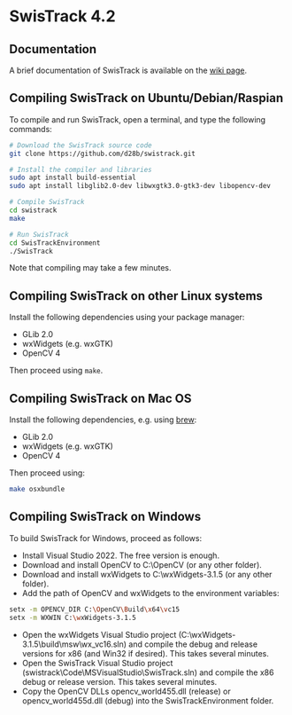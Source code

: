 # SwisTrack 4.2

## Documentation

A brief documentation of SwisTrack is available on the [wiki page](https://github.com/d28b/swistrack/wiki).

## Compiling SwisTrack on Ubuntu/Debian/Raspian

To compile and run SwisTrack, open a terminal, and type the following commands:

```sh
# Download the SwisTrack source code
git clone https://github.com/d28b/swistrack.git

# Install the compiler and libraries
sudo apt install build-essential
sudo apt install libglib2.0-dev libwxgtk3.0-gtk3-dev libopencv-dev

# Compile SwisTrack
cd swistrack
make

# Run SwisTrack
cd SwisTrackEnvironment
./SwisTrack
```

Note that compiling may take a few minutes.

## Compiling SwisTrack on other Linux systems

Install the following dependencies using your package manager:

- GLib 2.0
- wxWidgets (e.g. wxGTK)
- OpenCV 4

Then proceed using `make`.

## Compiling SwisTrack on Mac OS

Install the following dependencies, e.g. using [brew](https://brew.sh):

- GLib 2.0
- wxWidgets (e.g. wxGTK)
- OpenCV 4

Then proceed using:

```sh
make osxbundle
```

## Compiling SwisTrack on Windows

To build SwisTrack for Windows, proceed as follows:

- Install Visual Studio 2022. The free version is enough.
- Download and install OpenCV to C:\OpenCV (or any other folder).
- Download and install wxWidgets to C:\wxWidgets-3.1.5 (or any other folder).
- Add the path of OpenCV and wxWidgets to the environment variables:

```sh
setx -m OPENCV_DIR C:\OpenCV\Build\x64\vc15
setx -m WXWIN C:\wxWidgets-3.1.5
```

- Open the wxWidgets Visual Studio project (C:\wxWidgets-3.1.5\build\msw\wx_vc16.sln) and compile the debug and release versions for x86 (and Win32 if desired). This takes several minutes.
- Open the SwisTrack Visual Studio project (swistrack\Code\MSVisualStudio\SwisTrack.sln) and compile the x86 debug or release version. This takes several minutes.
- Copy the OpenCV DLLs opencv_world455.dll (release) or opencv_world455d.dll (debug) into the SwisTrackEnvironment folder.

